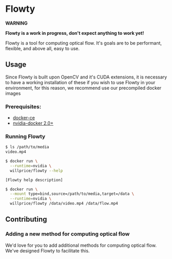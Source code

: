# Flowty

**WARNING**

**Flowty is a work in progress, don't expect anything to work yet!**

Flowty is a tool for computing optical flow. It's goals are to be performant,
flexible, and above all, easy to use.

## Usage

Since Flowty is built upon OpenCV and it's CUDA extensions, it is necessary to
have a working installation of these if you wish to use Flowty in your
environment, for this reason, we recommend use our precompiled docker images

### Prerequisites:

* [docker-ce](https://docs.docker.com/install/)
* [nvidia-docker 2.0+](https://github.com/NVIDIA/nvidia-docker)

### Running Flowty

```sh
$ ls /path/to/media
video.mp4

$ docker run \
  --runtime=nvidia \
  willprice/flowty --help

[Flowty help description]

$ docker run \
  --mount type=bind,source=/path/to/media,target=/data \
  --runtime=nvidia \
  willprice/flowty /data/video.mp4 /data/flow.mp4
```

## Contributing

### Adding a new method for computing optical flow

We'd love for you to add additional methods for computing optical flow. We've
designed Flowty to facilitate this.
